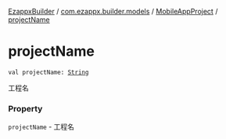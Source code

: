 [EzappxBuilder](../../index.md) / [com.ezappx.builder.models](../index.md) / [MobileAppProject](index.md) / [projectName](./project-name.md)

# projectName

`val projectName: `[`String`](https://kotlinlang.org/api/latest/jvm/stdlib/kotlin/-string/index.html)

工程名

### Property

`projectName` - 工程名